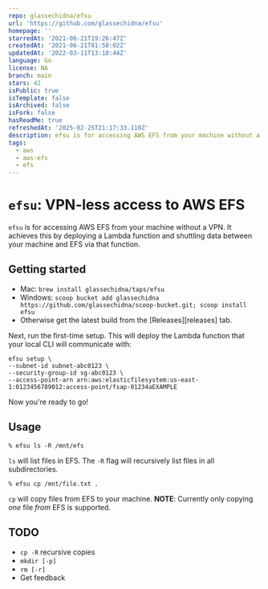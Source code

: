 ```yaml
---
repo: glassechidna/efsu
url: 'https://github.com/glassechidna/efsu'
homepage: ''
starredAt: '2021-06-21T19:26:47Z'
createdAt: '2021-06-21T01:50:02Z'
updatedAt: '2022-03-11T13:18:44Z'
language: Go
license: NA
branch: main
stars: 42
isPublic: true
isTemplate: false
isArchived: false
isFork: false
hasReadMe: true
refreshedAt: '2025-02-25T21:17:33.110Z'
description: efsu is for accessing AWS EFS from your machine without a VPN
tags:
  - aws
  - aws-efs
  - efs
---
```


# `efsu`: VPN-less access to AWS EFS

`efsu` is for accessing AWS EFS from your machine without a VPN. It achieves this
by deploying a Lambda function and shuttling data between your machine and EFS
via that function.

## Getting started

* Mac: `brew install glassechidna/taps/efsu`
* Windows: `scoop bucket add glassechidna https://github.com/glassechidna/scoop-bucket.git; scoop install efsu`
* Otherwise get the latest build from the [Releases][releases] tab.

Next, run the first-time setup. This will deploy the Lambda function that your 
local CLI will communicate with:

```shell
efsu setup \
--subnet-id subnet-abc0123 \
--security-group-id sg-abc0123 \
--access-point-arn arn:aws:elasticfilesystem:us-east-1:0123456789012:access-point/fsap-01234aEXAMPLE
```

Now you're ready to go!

## Usage

    % efsu ls -R /mnt/efs

`ls` will list files in EFS. The `-R` flag will recursively list files in all 
subdirectories.

    % efsu cp /mnt/file.txt .

`cp` will copy files from EFS to your machine. **NOTE**: Currently only copying
*one* file *from* EFS is supported.

## TODO

* `cp -R` recursive copies
* `mkdir [-p]`
* `rm [-r]`
* Get feedback
